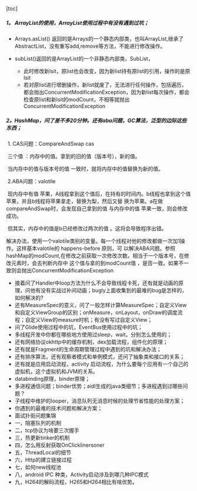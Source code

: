 [toc]

##### 1。 ArrayList的使用，ArrayList使用过程中有没有遇到过坑；

- Arrays.asList() 返回的是Arrays的一个静态内部类，也叫ArrayList,继承了AbstractList，没有重写add,remove等方法，不能进行修改操作。

- subList()返回的是ArrayList的一个非静态内部类，SubList，  
  - 此时修改新lsit，原list也会改变，因为新list持有原list的引用，操作的是原lsit
  - 若对原list进行增删操作，新list就废了，无法进行任何操作，包括遍历，都会抛出ConcurrentModificationException，因为新list每次操作，都会检查原list和新lsit的modCount，不相等就抛出ConcurrentModificationException

##### 2。HashMap，问了差不多20分钟。还有aba问题，GC算法，泛型的边际这些东西；

​	1. CAS问题：CompareAndSwap cas  

​		三个值 ：内存中的值。拿到的旧的值（版本号），新的值。

​		当内存中的值与版本号的值 一致时，就将内存中的值替换为新的值。

​	2.ABA问题：valotile

​		现内存中有值 苹果，A线程拿到这个值后，在持有的时间内。b线程也拿到这个值苹果，并且b线程将苹果拿走，替换为梨，然后又替		换为苹果。a在做compareAndSwap时，会发现自己拿到的值 与内存中的值 苹果一致，则会修改成功。

​		但其实，内存中的值是b已经修改过两次的值 。这将会导致程序出错。

​		解决办法，使用一个valotile类别的变量。每一个线程对他的修改都做一次加1操作。这样基本valotile的 happens-before 原则，可		以解决ABA问题。参照hashMap的modCount,在修改之前获取一次修改次数。相当于一个版本号，在修改元素时，会去判断内存中		这个值与拿的到modCount值 ，是否一致。如果不一致则会抛出ConcurrentModificationException



- 接着问了Handler中loop方法为什么不会导致线程卡死，还有就是动画的原理，问他有没有实战过补间动画；bugly上面收集到的最难的bug是怎样的，如何解决的?
- 还有MeasureSpec的意义，问了一般怎样计算MeasureSpec；自定义View和自定义ViewGroup的区别；onMeasure，onLayout，onDraw的调度流程；自定义View的measure时机；有没有写过自定义View；
- 问了Glide使用过程中的坑，EventBus使用过程中的坑；
- 多线程开发中你都在哪些地方使用过sleep，wait，分别怎么使用的；
- 还有网络协议okhttp中的缓存机制，dex加载流程，组件化的原理；
- 还有就是Fragment的生命周期管理过程中遇到的坑和解决办法；
- 还有排序算法，还有观察者模式和单例模式，还问了抽象类和接口的关系；
- 还有就是应用启动流程，activity 启动流程，为什么要每个应用有一个自己的虚拟机，这个虚拟机和JVM的关系。
- databinding原理，binder原理；
- 多进程通信问题；binder优势；aidl生成的java类细节；多进程遇到过哪些问题？
- 子线程中维护的looper，消息队列无消息时候的处理节省性能的处理方案；
- 你遇到的最难的技术问题和解决方案；
- 面试扑街问题集锦
- 一，阻塞队列的机制
- 二，tcp协议为啥要三次握手
- 三，热更新tinker的机制
- 四，怎么用反射获取OnClicklinersoner
- 五，ThreadLocal的细节
- 六，Http的建立链接过程
- 七，如何new线程池
- 八，android IPC 种类，Activity启动涉及到哪几种IPC模式
- 九，H264的解码流程，H265和H264相比有啥优势。